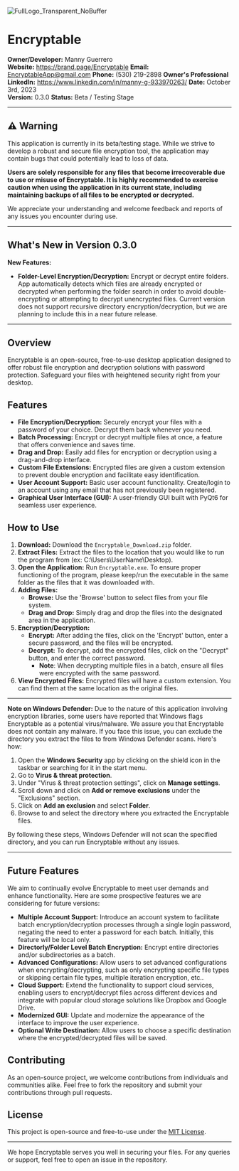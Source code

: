 ![FullLogo_Transparent_NoBuffer](https://github.com/mguerrero1995/Encryptable/assets/51759047/4c4baaec-7d7d-402d-ac63-ad789f3a9409)
# Encryptable


**Owner/Developer:** Manny Guerrero  
**Website:** https://brand.page/Encryptable
**Email:** EncryptableApp@gmail.com
**Phone:** (530) 219-2898
**Owner's Professional LinkedIn:** https://www.linkedin.com/in/manny-g-933970263/
**Date:** October 3rd, 2023  
**Version:** 0.3.0
**Status:** Beta / Testing Stage

---

## ⚠️ Warning

This application is currently in its beta/testing stage. While we strive to develop a robust and secure file encryption tool, the application may contain bugs that could potentially lead to loss of data. 

**Users are solely responsible for any files that become irrecoverable due to use or misuse of Encryptable. It is highly recommended to exercise caution when using the application in its current state, including maintaining backups of all files to be encrypted or decrypted.**

We appreciate your understanding and welcome feedback and reports of any issues you encounter during use.

---

## What's New in Version 0.3.0

**New Features:**
- **Folder-Level Encryption/Decryption:** Encrypt or decrypt entire folders. App automatically detects which files are already encrypted or decrypted when performing the folder search in order to avoid double-encrypting or attempting to decrypt unencrypted files. Current version does not support recursive directory encryption/decryption, but we are planning to include this in a near future release.

---

## Overview

Encryptable is an open-source, free-to-use desktop application designed to offer robust file encryption and decryption solutions with password protection. Safeguard your files with heightened security right from your desktop.

## Features

- **File Encryption/Decryption:** Securely encrypt your files with a password of your choice. Decrypt them back whenever you need.
- **Batch Processing:** Encrypt or decrypt multiple files at once, a feature that offers convenience and saves time.
- **Drag and Drop:** Easily add files for encryption or decryption using a drag-and-drop interface.
- **Custom File Extensions:** Encrypted files are given a custom extension to prevent double encryption and facilitate easy identification.
- **User Account Support:** Basic user account functionality. Create/login to an account using any email that has not previously been registered.
- **Graphical User Interface (GUI):** A user-friendly GUI built with PyQt6 for seamless user experience.

## How to Use

1. **Download:** Download the `Encryptable_Download.zip` folder.
2. **Extract Files:** Extract the files to the location that you would like to run the program from (ex: C:\Users\UserName\Desktop).
3. **Open the Application:** Run `Encryptable.exe`. To ensure proper functioning of the program, please keep/run the executable in the same folder as the files that it was downloaded with.
4. **Adding Files:**
    - **Browse:** Use the 'Browse' button to select files from your file system.
    - **Drag and Drop:** Simply drag and drop the files into the designated area in the application.
5. **Encryption/Decryption:**
    - **Encrypt:** After adding the files, click on the 'Encrypt' button, enter a secure password, and the files will be encrypted.
    - **Decrypt:** To decrypt, add the encrypted files, click on the "Decrypt" button, and enter the correct password.
        - **Note**: When decrypting multiple files in a batch, ensure all files were encrypted with the same password.
6. **View Encrypted Files:** Encrypted files will have a custom extension. You can find them at the same location as the original files.

---

**Note on Windows Defender:** Due to the nature of this application involving encryption libraries, some users have reported that Windows flags Encryptable as a potential virus/malware. We assure you that Encryptable does not contain any malware. If you face this issue, you can exclude the directory you extract the files to from Windows Defender scans. Here's how:

1. Open the **Windows Security** app by clicking on the shield icon in the taskbar or searching for it in the start menu.
2. Go to **Virus & threat protection**.
3. Under "Virus & threat protection settings", click on **Manage settings**.
4. Scroll down and click on **Add or remove exclusions** under the "Exclusions" section.
5. Click on **Add an exclusion** and select **Folder**.
6. Browse to and select the directory where you extracted the Encryptable files.

By following these steps, Windows Defender will not scan the specified directory, and you can run Encryptable without any issues.

---
## Future Features

We aim to continually evolve Encryptable to meet user demands and enhance functionality. Here are some prospective features we are considering for future versions:

- **Multiple Account Support:** Introduce an account system to facilitate batch encryption/decryption processes through a single login password, negating the need to enter a password for each batch. Initially, this feature will be local only.
- **Directorly/Folder Level Batch Encryption:** Encrypt entire directories and/or subdirectories as a batch.
- **Advanced Configurations:** Allow users to set advanced configurations when encrypting/decrypting, such as only encrypting specific file types or skipping certain file types, multiple iteration encryption, etc..
- **Cloud Support:** Extend the functionality to support cloud services, enabling users to encrypt/decrypt files across different devices and integrate with popular cloud storage solutions like Dropbox and Google Drive.
- **Modernized GUI:** Update and modernize the appearance of the interface to improve the user experience.
- **Optional Write Destination:** Allow users to choose a specific destination where the encrypted/decrypted files will be saved.

## Contributing

As an open-source project, we welcome contributions from individuals and communities alike. Feel free to fork the repository and submit your contributions through pull requests.

## License

This project is open-source and free-to-use under the [MIT License](https://opensource.org/licenses/MIT).

---

We hope Encryptable serves you well in securing your files. For any queries or support, feel free to open an issue in the repository.
